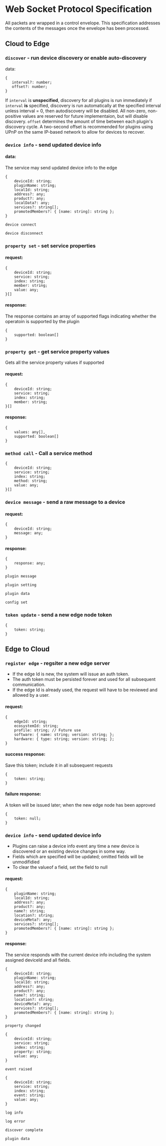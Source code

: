 # Web Socket Protocol Specification

All packets are wrapped in a control envelope. 
This specification addresses the contents of the messages once the envelope has been processed.

## Cloud to Edge

### `discover` - run device discovery or enable auto-discovery
data:
```
{
   interval?: number;
   offset?: number;
}
```
If `interval` is **unspecified**, discovery for all plugins is run immediately
if `interval` **is** specified, discovery is run automatically at the specified interval unless interval = 0, then autodiscovery will be disabled.
All non-zero, non-positive values are reserved for future implementaion, but will disable discovery.
`offset` determines the amount of time between each plugin's discovery cycle.
A two-second offset is recommended for plugins using UPnP on the same IP-based network to allow for devices to recover.  
  
### `device info` - send updated device info
#### data:
The service may send updated device info to the edge
```
{
    deviceId: string;
    pluginName: string;
    localId: string;
    address?: any;
    product?: any;
    localData?: any;
    services?: string[];
    promotedMembers?: { [name: string]: string };
}
```

`device connect`

`device disconnect`

### `property set` - set service properties

#### request:
```
{
    deviceId: string;
    service: string;
    index: string;
    member: string;
    value: any;
}[]
```

#### response:
The response contains an array of supported flags indicating whether the operatoin is supported by the plugin

```
{
    supported: boolean[]
}
```


### `property get` - get service property values
Gets all the service property values if supported
#### request:
```
{
    deviceId: string;
    service: string;
    index: string;
    member: string;
}[]
```

#### response:
```
{
    values: any[],
    supported: boolean[]
}
```


### `method call` - Call a service method
```
{
    deviceId: string;
    service: string;
    index: string;
    method: string;
    value: any;
}[]
```


### `device message` - send a raw message to a device

#### request:
```
{
    deviceId: string;
    message: any;
}
```

#### response:
```
{
    response: any;
}
```

`plugin message`

`plugin setting`

`plugin data`

`config set`

### `token update` - send a new edge node token
```
{
    token: string;
}
```

## Edge to Cloud

### `register edge` - regsiter a new edge server

- If the edge Id is new, the system will issue an auth token.
- The auth token must be persisted forever and used for all subsequent communication.
- If the edge Id is already used, the request will have to be reviewed and allowed by a user.

#### request:

```
{
    edgeId: string;
    ecosystemId: string;
    profile: string; // Future use
    software: { name: string; version: string; };
    hardware: { type: string; version: string; };
}
```

#### success response:
Save this token; include it in all subsequent requests

```
{
    token: string;
}
```

#### failure response:
A token will be issued later; when the new edge node has been approved

```
{
    token: null;
}
```

### `device info` - send updated device info

 - Plugins can raise a device info event any time a new device is discovered or an existing device changes in some way.
 - Fields which are specified will be updated; omitted fields will be unmodifidied
 -  To clear the valueof a field, set the field to null

#### request:
```
{
    pluginName: string;
    localId: string;
    address?: any;
    product?: any;
    name?: string;
    location?: string;
    deviceMeta?: any;
    services?: string[];
    promotedMembers?: { [name: string]: string };
}
```
#### response:
The service responds with the current device info including the system assigned deviceId and all fields.
```
{
    deviceId: string;
    pluginName: string;
    localId: string;
    address?: any;
    product?: any;
    name?: string;
    location?: string;
    deviceMeta?: any;
    services?: string[];
    promotedMembers?: { [name: string]: string };
}
```

`property changed`
```
{
    deviceId: string;
    service: string;
    index: string;
    property: string;
    value: any;
}
```

`event raised`
```
{
    deviceId: string;
    service: string;
    index: string;
    event: string;
    value: any;
}
```

`log info`

`log error`

`discover complete`

`plugin data`